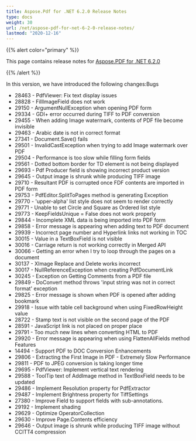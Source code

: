 ```yaml
---
title: Aspose.Pdf for .NET 6.2.0 Release Notes
type: docs
weight: 30
url: /net/aspose-pdf-for-net-6-2-0-release-notes/
lastmod: "2020-12-16"
---
```


{{% alert color="primary" %}} 

This page contains release notes for [Aspose.PDF for .NET 6.2.0](http://www.aspose.com/downloads/pdf/net/new-releases/aspose.pdf-for-.net-6.2.0/)

{{% /alert %}} 

In this version, we have introduced the following changes:Bugs 

- 28463 - PdfViewer: Fix text display issues
- 28828 - FillImageField does not work
- 29150 - ArgumentNullException when opening PDF form
- 29334 - GDI+ error occurred during TIFF to PDF conversion
- 29455 - When adding Image watermark, contents of PDF file become invisible
- 29463 - Arabic date is not in correct format
- 27341 - Document.Save() fails
- 29501 - InvalidCastException when trying to add Image watermark over PDF
- 29504 - Performance is too slow while filling form fields
- 29561 - Dotted bottom border for TD element is not being displayed
- 29693 - Pdf Producer field is showing incorrect product version
- 29645 - Output image is shrunk while producing TIFF image
- 29710 - Resultant PDF is corrupted once FDF contents are imported in PDF form
- 29753 - PdfEditor.SplitToPages method is generating Exception
- 29770 - 'upper-alpha' list style does not seem to render correctly
- 29771 - Unable to set Circle and Square as Ordered list style
- 29773 - KeepFieldsUnique = False does not work properly
- 29844 - Incomplete XML data is being imported into PDF form
- 29858 - Error message is appearing when adding text to PDF document
- 29939 - Incorrect page number and Hyperlink links not working in TOC
- 30015 - Value in a TextBoxField is not visible
- 30016 - Carriage return is not working correctly in Merged API
- 30066 - Getting an error when I try to loop through the pages on a document
- 30137 - XImage Replace and Delete works incorrect
- 30017 - NullReferenceException when creating PdfDocumentLink
- 30245 - Exception on Getting Comments from a PDF file
- 29849 - DoConvert method throws 'input string was not in correct format' exception
- 29825 - Error message is shown when PDF is opened after adding bookmark
- 29918 - Issue with table cell background when using FixedRowHeight value
- 28722 - Stamp text is not visible on the second page of the PDF
- 28591 - JavaScript link is not placed on proper place
- 29791 - Too much new lines when converting HTML to PDF
- 29920 - Error message is appearing when using FlattenAllFields method
  Features 
- 14494 - Support PDF to DOC Conversion
  Enhancements 
- 29806 - Extracting the First Image in PDF - Extremely Slow Performance
- 29811 - PDF to JPEG conversion is taking longer time
- 29695 - PdfViewer: Implement vertical text rendering
- 29588 - ToolTip text of AddImage method in TextBoxField needs to be updated
- 29486 - Implement Resolution property for PdfExtractor
- 29487 - Implement Brightness property for TiffSettings
- 27380 - Improve Field to support fields with sub-annotations.
- 29192 - Implement shading
- 29629 - Optimize OperatorCollection
- 29630 - Improve Page.Contents efficiency
- 29646 - Output image is shrunk while producing TIFF image without CCITT4 compression
